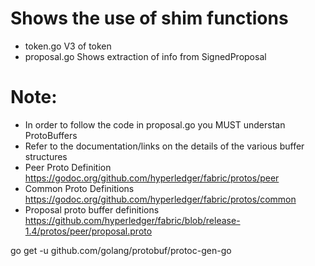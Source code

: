 # Shows the use of shim functions
- token.go      V3 of token
- proposal.go   Shows extraction of info from SignedProposal

# Note: 
- In order to follow the code in proposal.go you MUST understan ProtoBuffers
- Refer to the documentation/links on the details of the various buffer structures
- Peer Proto Definition 
https://godoc.org/github.com/hyperledger/fabric/protos/peer
- Common Proto Definitions
https://godoc.org/github.com/hyperledger/fabric/protos/common
- Proposal proto buffer definitions
https://github.com/hyperledger/fabric/blob/release-1.4/protos/peer/proposal.proto


go get -u github.com/golang/protobuf/protoc-gen-go